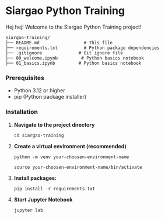 # Siargao Python Training

Hej hej! Welcome to the Siargao Python Training project! 


```
siargao-training/
├── README.md                 # This file
├── requirements.txt          # Python package dependencies
├── .gitignore              # Git ignore file
├── 00_welcome.ipynb         # Python basics notebook
├── 01_basics.ipynb         # Python basics notebook
```


### Prerequisites

- Python 3.12 or higher
- pip (Python package installer)

### Installation

1. **Navigate to the project directory**
   ```
   cd siargao-training
   ```

2. **Create a virtual environment (recommended)**
   ```
   python -m venv your-choosen-environment-name
   
   source your-choosen-environment-name/bin/activate
   ```

3. **Install packages:**

   ```
   pip install -r requirements.txt
   ```


4. **Start Jupyter Notebook**
   ```
   jupyter lab
   ```

